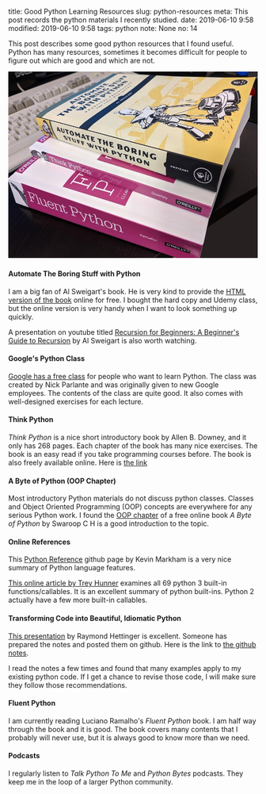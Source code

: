 title: Good Python Learning Resources
slug: python-resources
meta: This post records the python materials I recently studied. 
date: 2019-06-10 9:58
modified: 2019-06-10 9:58
tags: python
note: None
no: 14


This post describes some good python resources that I found useful. Python has many 
resources, sometimes it becomes difficult for people to figure out which are good 
and which are not. 

<div style="max-width:800px">
  <img class="img-fluid pb-3" src="/images/python-books.jpg" alt="python-books"> 
</div>

#### Automate The Boring Stuff with Python

I am a big fan of Al Sweigart's book. He is very kind to provide the [HTML version 
of the book](https://automatetheboringstuff.com/) online for free. I bought the hard 
copy and Udemy class, but the online version is very handy when I want to look 
something up quickly. 

A presentation on youtube titled [Recursion for Beginners: A Beginner's Guide to 
Recursion](https://youtu.be/AfBqVVKg4GE) by Al Sweigart is also worth watching.

#### Google's Python Class

[Google has a free class](https://developers.google.com/edu/python/) 
for people who want to learn Python.  The class was created by Nick Parlante and 
was originally given to new Google employees.  The contents of the class are quite 
good. It also comes with well-designed exercises for each lecture. 

#### Think Python 

*Think Python* is a nice short introductory book by Allen B. Downey, and it only has 
268 pages. Each chapter of the book has many nice exercises. The book is an easy read 
if you take programming courses before. The book is also freely available online. Here is
[the link](http://greenteapress.com/thinkpython2/html/index.html) 

#### A Byte of Python (OOP Chapter)

Most introductory Python materials do not discuss python classes.  Classes and 
Object Oriented Programming (OOP) concepts are everywhere for any serious Python 
work. I found the 
[OOP chapter](https://python.swaroopch.com/oop.html) 
of a free online book *A Byte of Python* by Swaroop C H is a good introduction to the topic. 

#### Online References

This [Python Reference](https://github.com/justmarkham/python-reference) 
github page by Kevin Markham is a very nice summary of Python language features.

[This online article by Trey Hunner](https://treyhunner.com/2019/05/python-builtins-worth-learning/) 
examines all 69 python 3 built-in functions/callables. It is an excellent 
summary of python 
built-ins. Python 2 actually have a few more built-in callables.


#### Transforming Code into Beautiful, Idiomatic Python

 [This presentation](https://youtu.be/OSGv2VnC0go) 
 by Raymond Hettinger is excellent.  Someone has prepared the 
 notes and posted them on github.  Here is the link to 
 [the github notes](https://github.com/JeffPaine/beautiful_idiomatic_python).

I read the notes a few times and found that many examples apply to my existing python code. 
If I get a chance to revise those code, I will make sure they follow those recommendations.

#### Fluent Python

I am currently reading Luciano Ramalho's *Fluent Python* book.  I am half way through the 
book and it is good.  The book covers many contents that I probably will never use, but it is 
always good to know more than we need. 

#### Podcasts

I regularly listen to *Talk Python To Me* and *Python Bytes* podcasts.  They keep me in 
the loop of a larger Python community. 

